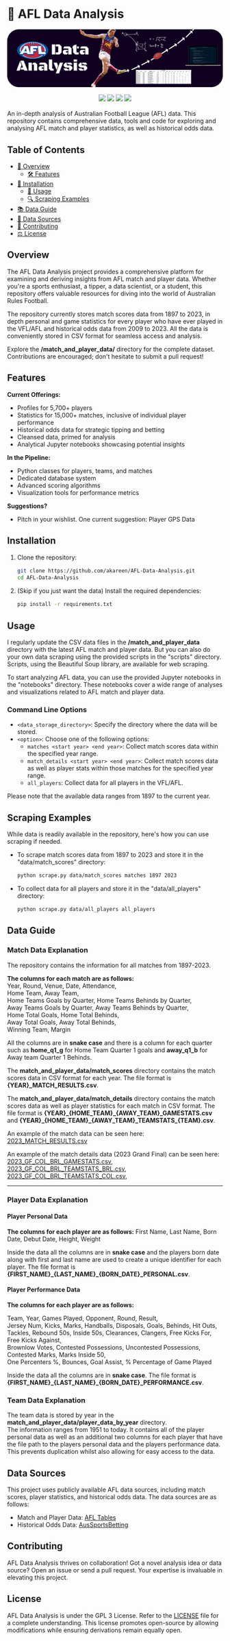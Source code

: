 # 🏈 AFL Data Analysis
![AFL Data Analysis Banner Image](/assets/readme_banner.png)
<div align="center">
  <img src="https://img.shields.io/github/last-commit/akareen/AFL-Data-Analysis">
  <img src="https://img.shields.io/github/contributors/akareen/AFL-Data-Analysis">
  <img src="https://img.shields.io/github/stars/akareen/AFL-Data-Analysis?style=social">
  <img src="https://img.shields.io/github/forks/akareen/AFL-Data-Analysis?style=social">
</div>
<br>
An in-depth analysis of Australian Football League (AFL) data. This repository contains comprehensive data, tools and code for exploring and analysing AFL match and player statistics, as well as historical odds data.

## Table of Contents
- [🔦 Overview](#overview)
  - [🛠 Features](#features)
- [💾 Installation](#installation)
  - [📖 Usage](#usage)
  - [🔍 Scraping Examples](#scraping-examples)
- [📚 Data Guide](#data-guide)
- [🔗 Data Sources](#data-sources)
- [🤝 Contributing](#contributing)
- [⚖️ License](#license)


## Overview

The AFL Data Analysis project provides a comprehensive platform for examining and deriving insights from AFL match and player data. Whether you're a sports enthusiast, a tipper, a data scientist, or a student, this repository offers valuable resources for diving into the world of Australian Rules Football. 

The repository currently stores match scores data from 1897 to 2023, in depth personal and game statistics for every player who have ever played in the VFL/AFL and historical odds data from 2009 to 2023. All the data is  conveniently stored in CSV format for seamless access and analysis.

Explore the **/match_and_player_data/** directory for the complete dataset. Contributions are encouraged; don't hesitate to submit a pull request!

## Features

**Current Offerings:**
- Profiles for 5,700+ players
- Statistics for 15,000+ matches, inclusive of individual player performance
- Historical odds data for strategic tipping and betting
- Cleansed data, primed for analysis
- Analytical Jupyter notebooks showcasing potential insights

**In the Pipeline:**
- Python classes for players, teams, and matches
- Dedicated database system
- Advanced scoring algorithms
- Visualization tools for performance metrics

**Suggestions?**
- Pitch in your wishlist. One current suggestion: Player GPS Data

## Installation

1. Clone the repository:

   ```bash
   git clone https://github.com/akareen/AFL-Data-Analysis.git
   cd AFL-Data-Analysis
   ```

2. (Skip if you just want the data) Install the required dependencies:

   ```bash
   pip install -r requirements.txt
   ```

## Usage

I regularly update the CSV data files in the **/match_and_player_data** directory with the latest AFL match and player data. But you can also do your own data scraping using the provided scripts in the "scripts" directory. Scripts, using the Beautiful Soup library, are available for web scraping.

To start analyzing AFL data, you can use the provided Jupyter notebooks in the "notebooks" directory. These notebooks cover a wide range of analyses and visualizations related to AFL match and player data.

### Command Line Options

- `<data_storage_directory>`: Specify the directory where the data will be stored.
- `<option>`: Choose one of the following options:
  - `matches <start year> <end year>`: Collect match scores data within the specified year range.
  - `match_details <start year> <end year>`: Collect match scores data as well as player stats within those matches for the specified year range.
  - `all_players`: Collect data for all players in the VFL/AFL.

Please note that the available data ranges from 1897 to the current year.

## Scraping Examples
While data is readily available in the repository, here's how you can use scraping if needed.

- To scrape match scores data from 1897 to 2023 and store it in the "data/match_scores" directory:

  ```bash
  python scrape.py data/match_scores matches 1897 2023
  ```

- To collect data for all players and store it in the "data/all_players" directory:

  ```bash
  python scrape.py data/all_players all_players
  ```



## Data Guide

### Match Data Explanation

The repository contains the information for all matches from 1897-2023.

**The columns for each match are as follows:**   
Year, Round, Venue, Date, Attendance,  
Home Team, Away Team,   
Home Teams Goals by Quarter, Home Teams Behinds by Quarter,  
Away Teams Goals by Quarter, Away Teams Behinds by Quarter,  
Home Total Goals, Home Total Behinds,  
Away Total Goals, Away Total Behinds,  
Winning Team, Margin  

All the columns are in **snake case** and there is a column for each quarter such as **home_q1_g** for Home Team Quarter 1 goals and **away_q1_b** for Away team Quarter 1 Behinds.

The **match_and_player_data/match_scores** directory contains the match scores data in CSV format for each year. The file format is **{YEAR}_MATCH_RESULTS.csv**.  

The **match_and_player_data/match_details** directory contains the match scores data as well as player statistics for each match in CSV format. The file format is **{YEAR}\_{HOME_TEAM}\_{AWAY_TEAM}\_GAMESTATS.csv** and **{YEAR}\_{HOME_TEAM}\_{AWAY_TEAM}\_TEAMSTATS\_{TEAM}.csv**.

An example of the match data can be seen here: [2023_MATCH_RESULTS.csv](match_and_player_data/match_scores/2023_MATCH_RESULTS.csv)  
  
  An example of the match details data (2023 Grand Final) can be seen here:  
 [2023_GF_COL_BRL_GAMESTATS.csv](match_and_player_data/match_details/2023/gamestats/2023_GF_COL_BRL_GAMESTATS.csv),   
 [2023_GF_COL_BRL_TEAMSTATS_BRL.csv](match_and_player_data/match_details/2023/teamstats/2023_GF_COL_BRL_TEAMSTATS_BRL.csv),   
 [2023_GF_COL_BRL_TEAMSTATS_COL.csv](match_and_player_data/match_details/2023/teamstats/2023_GF_COL_BRL_TEAMSTATS_COL.csv), 

----
### Player Data Explanation

#### Player Personal Data

**The columns for each player are as follows:**
First Name, Last Name, Born Date, Debut Date, Height, Weight

Inside the data all the columns are in **snake case** and the players born date along with first and last name are used to create a unique identifier for each player. The file format is **{FIRST_NAME}\_{LAST_NAME}\_{BORN_DATE}\_PERSONAL.csv**.

#### Player Performance Data

**The columns for each player are as follows:**  

Team, Year, Games Played, Opponent, Round, Result,   
Jersey Num, Kicks, Marks, Handballs, Disposals, Goals, Behinds, Hit Outs,   
Tackles, Rebound 50s, Inside 50s, Clearances, Clangers, Free Kicks For, Free Kicks Against,   
Brownlow Votes, Contested Possessions, Uncontested Possessions, Contested Marks, Marks Inside 50,   
One Percenters %, Bounces, Goal Assist, % Percentage of Game Played

Inside the data all the columns are in **snake case**. The file format is **{FIRST_NAME}\_{LAST_NAME}\_{BORN_DATE}\_PERFORMANCE.csv**.

### Team Data Explanation

The team data is stored by year in the **match_and_player_data/player_data_by_year** directory.  
The information ranges from 1951 to today. It contains all of the player personal data as well as an additional two columns for each player that have the file path to the players personal data and the players performance data. This prevents duplication whilst also allowing for easy access to the data.

## Data Sources

This project uses publicly available AFL data sources, including match scores, player statistics, and historical odds data. The data sources are as follows:

- Match and Player Data: [AFL Tables](https://afltables.com/afl/afl_index.html)
- Historical Odds Data: [AusSportsBetting](https://www.aussportsbetting.com/data/historical-afl-results-and-odds-data/)

## Contributing

AFL Data Analysis thrives on collaboration! Got a novel analysis idea or data source? Open an issue or send a pull request. Your expertise is invaluable in elevating this project.

## License

AFL Data Analysis is under the GPL 3 License. Refer to the [LICENSE](LICENSE) file for a complete understanding. This license promotes open-source by allowing modifications while ensuring derivations remain equally open.